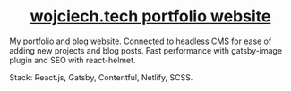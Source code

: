   <a href="https://www.wojciech.tech/">
    <h1 align="center">
      wojciech.tech portfolio website
    </h1>
  </a>

My portfolio and blog website. Connected to headless CMS for ease of adding new projects and blog posts. Fast performance with gatsby-image plugin and SEO with react-helmet.

Stack: React.js, Gatsby, Contentful, Netlify, SCSS.
